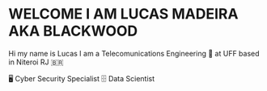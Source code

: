#	WELCOME I AM LUCAS MADEIRA AKA BLACKWOOD 
Hi my name is Lucas I am a Telecomunications Engineering 📡 at UFF based in Niteroi RJ 🇧🇷

🖥️ Cyber Security Specialist
🗄️   Data Scientist 
